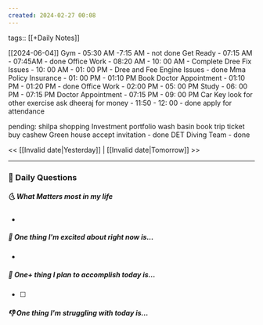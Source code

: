```yaml
---
created: 2024-02-27 00:08
---
```

tags:: [[+Daily Notes]]

[[2024-06-04]]
Gym - 05:30 AM -7:15 AM - not done
Get Ready - 07:15 AM - 07:45AM - done
Office Work - 08:20 AM - 10: 00 AM - Complete Dree
Fix Issues - 10: 00 AM - 01: 00 PM - Dree and Fee Engine Issues - done
Mma Policy Insurance - 01: 00 PM - 01:10 PM 
Book Doctor Appointment - 01:10 PM - 01:20 PM - done
Office Work - 02:00 PM - 05: 00 PM
Study - 06: 00 PM - 07:15 PM
Doctor Appointment - 07:15 PM - 09: 00 PM
Car Key
look for other exercise
ask dheeraj for money - 11:50 - 12: 00 - done
apply for attendance

pending:
shilpa shopping 
Investment portfolio 
wash basin
book trip ticket
buy cashew
Green house accept invitation - done
DET Diving Team - done


<< [[Invalid date|Yesterday]] | [[Invalid date|Tomorrow]] >>

---
### 📅 Daily Questions
##### 🌜 What Matters most in my life
- 

##### 🙌 One thing I'm excited about right now is...
- 

##### 🚀 One+ thing I plan to accomplish today is...
- [ ] 

##### 👎 One thing I'm struggling with today is...
